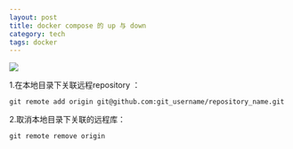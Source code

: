 ```yaml
---
layout: post
title: docker compose 的 up 与 down
category: tech
tags: docker
---
```

![](https://cdn.kelu.org/blog/tags/docker.jpg)



1.在本地目录下关联远程repository ：

	git remote add origin git@github.com:git_username/repository_name.git

2.取消本地目录下关联的远程库：

	git remote remove origin
